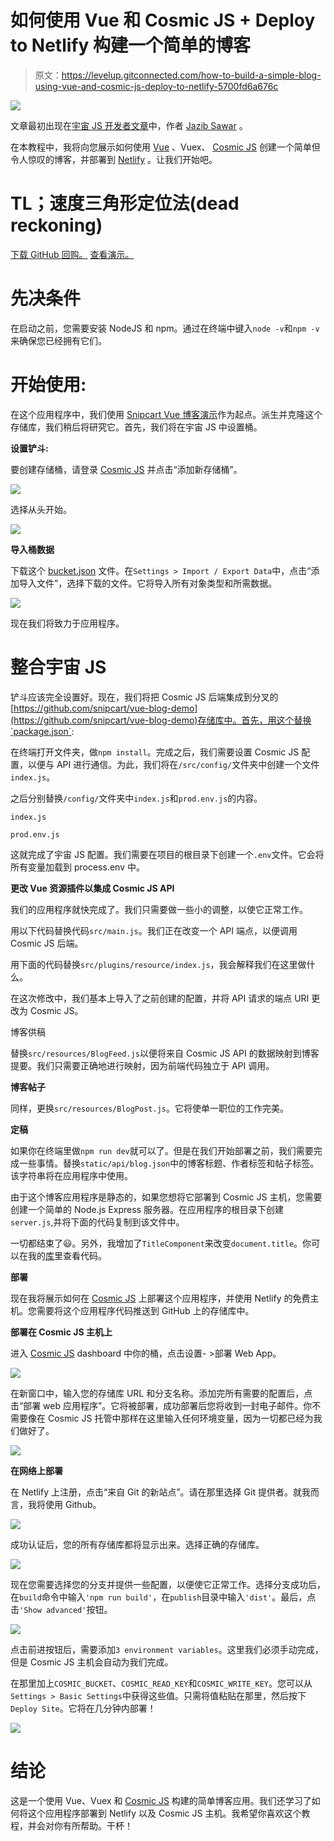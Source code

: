 # 如何使用 Vue 和 Cosmic JS + Deploy to Netlify 构建一个简单的博客

> 原文：<https://levelup.gitconnected.com/how-to-build-a-simple-blog-using-vue-and-cosmic-js-deploy-to-netlify-5700fd6a676c>

![](img/75d1580cecd8ddfac48e4fec0e086e1e.png)

文章最初出现在[宇宙 JS 开发者文章](https://cosmicjs.com/articles/how-to-build-a-simple-blog-using-vue-cosmic-js-and-deploy-to-netlify)中，作者 [Jazib Sawar](https://cosmicjs.com/jazibsawar) 。

在本教程中，我将向您展示如何使用 [Vue](https://vuejs.org/) 、Vuex、 [Cosmic JS](https://cosmicjs.com/) 创建一个简单但令人惊叹的博客，并部署到 [Netlify](http://netlify.com/) 。让我们开始吧。

# TL；速度三角形定位法(dead reckoning)

[下载 GitHub 回购。](https://github.com/cosmicjs/vue-blog-cosmicjs)
[查看演示。](https://simple-vue-blog.cosmicapp.co/)

# 先决条件

在启动之前，您需要安装 NodeJS 和 npm。通过在终端中键入`node -v`和`npm -v`来确保您已经拥有它们。

# 开始使用:

在这个应用程序中，我们使用 [Snipcart Vue 博客演示](https://github.com/snipcart/vue-blog-demo)作为起点。派生并克隆这个存储库，我们稍后将研究它。首先，我们将在宇宙 JS 中设置桶。

**设置铲斗:**

要创建存储桶，请登录 [Cosmic JS](http://cosmicjs.com/) 并点击“添加新存储桶”。

![](img/37dba4982b90402f3e6330b053659ed5.png)

选择从头开始。

![](img/7f80dff4b5f38e6d2580a7037ed82a5a.png)

**导入桶数据**

下载这个 [bucket.json](https://raw.githubusercontent.com/jazibsawar/vue-blog-cosmicjs/backend-cosmicjs/bucket.json) 文件。在`Settings > Import / Export Data`中，点击“添加导入文件”，选择下载的文件。它将导入所有对象类型和所需数据。

![](img/80af9307ae00fb80c3575054cba67b7c.png)

现在我们将致力于应用程序。

# 整合宇宙 JS

铲斗应该完全设置好。现在，我们将把 Cosmic JS 后端集成到分叉的[https://github.com/snipcart/vue-blog-demo](https://github.com/snipcart/vue-blog-demo)存储库中。首先，用这个替换`package.json`:

在终端打开文件夹，做`npm install`。完成之后，我们需要设置 Cosmic JS 配置，以便与 API 进行通信。为此，我们将在`/src/config/`文件夹中创建一个文件`index.js`。

之后分别替换`/config/`文件夹中`index.js`和`prod.env.js`的内容。

`index.js`

`prod.env.js`

这就完成了宇宙 JS 配置。我们需要在项目的根目录下创建一个`.env`文件。它会将所有变量加载到 process.env 中。

**更改 Vue 资源插件以集成 Cosmic JS API**

我们的应用程序就快完成了。我们只需要做一些小的调整，以使它正常工作。

用以下代码替换代码`src/main.js`。我们正在改变一个 API 端点，以便调用 Cosmic JS 后端。

用下面的代码替换`src/plugins/resource/index.js`，我会解释我们在这里做什么。

在这次修改中，我们基本上导入了之前创建的配置，并将 API 请求的端点 URI 更改为 Cosmic JS。

博客供稿

替换`src/resources/BlogFeed.js`以便将来自 Cosmic JS API 的数据映射到博客提要。我们只需要正确地进行映射，因为前端代码独立于 API 调用。

**博客帖子**

同样，更换`src/resources/BlogPost.js`。它将使单一职位的工作完美。

**定稿**

如果你在终端里做`npm run dev`就可以了。但是在我们开始部署之前，我们需要完成一些事情。替换`static/api/blog.json`中的博客标题、作者标签和帖子标签。该字符串将在应用程序中使用。

由于这个博客应用程序是静态的，如果您想将它部署到 Cosmic JS 主机，您需要创建一个简单的 Node.js Express 服务器。在应用程序的根目录下创建`server.js`,并将下面的代码复制到该文件中。

一切都结束了😃。另外，我增加了`TitleComponent`来改变`document.title`。你可以在我的[库](https://github.com/jazibsawar/vue-blog-cosmicjs)里查看代码。

**部署**

现在我将展示如何在 [Cosmic JS](https://cosmicjs.com) 上部署这个应用程序，并使用 Netlify 的免费主机。您需要将这个应用程序代码推送到 GitHub 上的存储库中。

**部署在 Cosmic JS 主机上**

进入 [Cosmic JS](https://cosmicjs.com) dashboard 中你的桶，点击设置- >部署 Web App。

![](img/83eb6ba540ce22a9cc6a555d73e6a5c9.png)

在新窗口中，输入您的存储库 URL 和分支名称。添加完所有需要的配置后，点击“部署 web 应用程序”。它将被部署，成功部署后您将收到一封电子邮件。你不需要像在 Cosmic JS 托管中那样在这里输入任何环境变量，因为一切都已经为我们做好了。

![](img/520208558f09f7d159d58708550b87e8.png)

**在网络上部署**

在 Netlify 上注册，点击“来自 Git 的新站点”。请在那里选择 Git 提供者。就我而言，我将使用 Github。

![](img/e79c0e6b73c6f51b5a2da04cfaefd256.png)

成功认证后，您的所有存储库都将显示出来。选择正确的存储库。

![](img/68cc4c6ae3e129c68a0c74b8c3af56c1.png)

现在您需要选择您的分支并提供一些配置，以便使它正常工作。选择分支成功后，在`build`命令中输入`'npm run build'`，在`publish`目录中输入`'dist'`。最后，点击`'Show advanced'`按钮。

![](img/71669b5122481eb51f7102dc7134fa42.png)

点击前进按钮后，需要添加`3 environment variables`。这里我们必须手动完成，但是 Cosmic JS 主机会自动为我们完成。

在那里加上`COSMIC_BUCKET`、`COSMIC_READ_KEY`和`COSMIC_WRITE_KEY`。您可以从`Settings > Basic Settings`中获得这些值。只需将值粘贴在那里，然后按下`Deploy Site`。它将在几分钟内部署！

![](img/a0ae4b4a47902579d30fc1a1c2ce39ff.png)

# 结论

这是一个使用 Vue、Vuex 和 [Cosmic JS](https://cosmicjs.com) 构建的简单博客应用。我们还学习了如何将这个应用程序部署到 Netlify 以及 Cosmic JS 主机。我希望你喜欢这个教程，并会对你有所帮助。干杯！